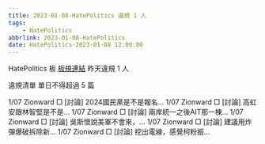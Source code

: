 ```yaml
---
title: 2023-01-08-HatePolitics 違規 1 人
tags:
    - HatePolitics
abbrlink: 2023-01-08-HatePolitics
date: HatePolitics-2023-01-08 12:00:00
---
```

HatePolitics 板 [板規連結](https://www.ptt.cc/bbs/HatePolitics/M.1617115262.A.D60.html)
昨天違規 1 人
<!-- more -->

違規清單
單日不得超過 5 篇

1/07 Zionward □ [討論] 2024國民黨是不是報名…
1/07 Zionward □ [討論] 高虹安跟林智堅是不是…
1/07 Zionward □ [討論] 兩岸統一之後AIT那一棟…
1/07 Zionward □ [討論] 吳斯懷說美軍不會來，…
1/07 Zionward □ [討論] 建議用炸彈爆破拆除新…
1/07 Zionward □ [討論] 挖出電線，感覺柯粉振…